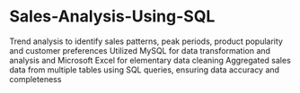 # Sales-Analysis-Using-SQL
 Trend analysis to identify sales patterns, peak periods, product popularity and customer preferences
 Utilized MySQL for data transformation and analysis and Microsoft Excel for elementary data cleaning
 Aggregated sales data from multiple tables using SQL queries, ensuring data accuracy and completeness
